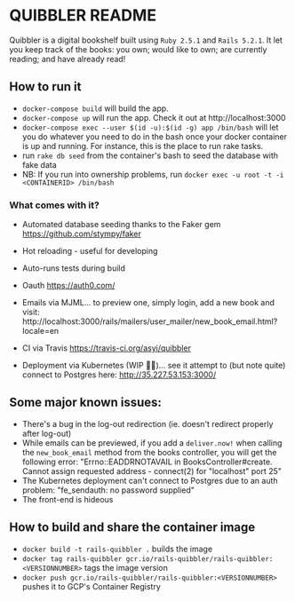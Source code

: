 # QUIBBLER README

Quibbler is a digital bookshelf built using `Ruby 2.5.1` and `Rails 5.2.1`. It let you keep track of the books: you own; would like to own; are currently reading; and have already read!

## How to run it
* `docker-compose build` will build the app.
* `docker-compose up` will run the app. Check it out at http://localhost:3000
* `docker-compose exec --user $(id -u):$(id -g) app /bin/bash` will let you do whatever you need to do in the bash once your docker container is up and running. For instance, this is the place to run rake tasks.
* run `rake db seed` from the container's bash to seed the database with fake data
* NB: If you run into ownership problems, run ```docker exec -u root -t -i <CONTAINERID> /bin/bash```

### What comes with it?
* Automated database seeding thanks to the Faker gem
https://github.com/stympy/faker

* Hot reloading - useful for developing

* Auto-runs tests during build

* Oauth
https://auth0.com/

* Emails via MJML... to preview one, simply login, add a new book and visit:
http://localhost:3000/rails/mailers/user_mailer/new_book_email.html?locale=en

* CI via Travis
https://travis-ci.org/asyi/quibbler

* Deployment via Kubernetes (WIP 🤷‍♀️)... see it attempt to (but note quite) connect to Postgres here:
http://35.227.53.153:3000/

## Some major known issues:
* There's a bug in the log-out redirection (ie. doesn't redirect properly after log-out)
* While emails can be previewed, if you add a `deliver.now!` when calling the `new_book_email` method from the books controller, you will get the following error: "Errno::EADDRNOTAVAIL in BooksController#create. Cannot assign requested address - connect(2) for "localhost" port 25"
* The Kubernetes deployment can't connect to Postgres due to an auth problem: "fe_sendauth: no password supplied"
* The front-end is hideous

## How to build and share the container image
* `docker build -t rails-quibbler .` builds the image
* `docker tag rails-quibbler gcr.io/rails-quibbler/rails-quibbler:<VERSIONNUMBER>` tags the image version
* `docker push gcr.io/rails-quibbler/rails-quibbler:<VERSIONNUMBER>` pushes it to GCP's Container Registry